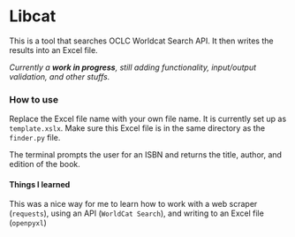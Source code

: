 # Libcat

This is a tool that searches OCLC Worldcat Search API. It then writes the results into an Excel file. 

*Currently a **work in progress**, still adding functionality, input/output validation, and other stuffs.*

### How to use

Replace the Excel file name with your own file name. It is currently set up as `template.xslx`. Make sure this Excel file is in the same directory as the `finder.py` file.

The terminal prompts the user for an ISBN and returns the title, author, and edition of the book.

#### Things I learned 
This was a nice way for me to learn how to work with a web scraper (`requests`), using an API (`WorldCat Search`), and writing to an Excel file (`openpyxl`)